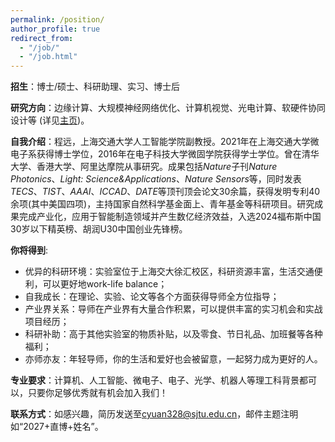 ```yaml
---
permalink: /position/
author_profile: true
redirect_from: 
  - "/job/"
  - "/job.html"
---
```


__招生__：博士/硕士、科研助理、实习、博士后

__研究方向__：边缘计算、大规模神经网络优化、计算机视觉、光电计算、软硬件协同设计等 (详见[主页](/))。

__自我介绍__：程远，上海交通大学人工智能学院副教授。2021年在上海交通大学微电子系获得博士学位，2016年在电子科技大学微固学院获得学士学位。曾在清华大学、香港大学、阿里达摩院从事研究。成果包括*Nature*子刊*Nature Photonics*、*Light: Science&Applications*、*Nature Sensors*等，同时发表*TECS*、*TIST*、*AAAI*、*ICCAD*、*DATE*等顶刊顶会论文30余篇，获得发明专利40余项(其中美国四项)，主持国家自然科学基金面上、青年基金等科研项目。研究成果完成产业化，应用于智能制造领域并产生数亿经济效益，入选2024福布斯中国30岁以下精英榜、胡润U30中国创业先锋榜。

__你将得到__:

- 优异的科研环境：实验室位于上海交大徐汇校区，科研资源丰富，生活交通便利，可以更好地work-life balance；
- 自我成长：在理论、实验、论文等各个方面获得导师全方位指导；
- 产业界关系：导师在产业界有大量合作积累，可以提供丰富的实习机会和实战项目经历；
- 科研补助：高于其他实验室的物质补贴，以及零食、节日礼品、加班餐等各种福利；
- 亦师亦友：年轻导师，你的生活和爱好也会被留意，一起努力成为更好的人。

__专业要求__：计算机、人工智能、微电子、电子、光学、机器人等理工科背景都可以，只要你足够优秀就有机会加入我们！

__联系方式__：如感兴趣，简历发送至[cyuan328@sjtu.edu.cn](mailto:cyuan328@sjtu.edu.cn)，邮件主题注明如“2027+直博+姓名”。



